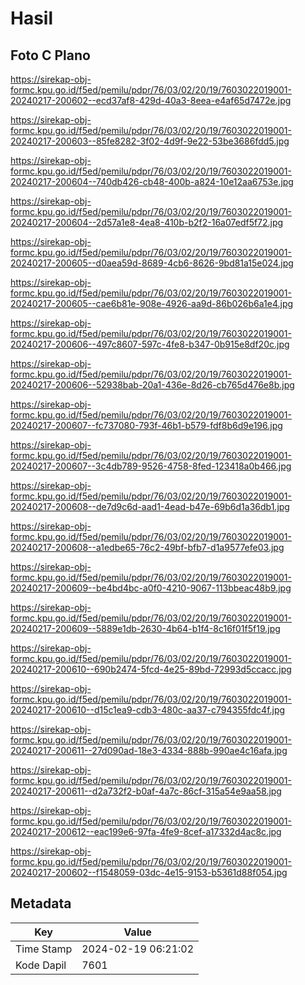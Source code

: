 # Hasil

## Foto C Plano

https://sirekap-obj-formc.kpu.go.id/f5ed/pemilu/pdpr/76/03/02/20/19/7603022019001-20240217-200602--ecd37af8-429d-40a3-8eea-e4af65d7472e.jpg

https://sirekap-obj-formc.kpu.go.id/f5ed/pemilu/pdpr/76/03/02/20/19/7603022019001-20240217-200603--85fe8282-3f02-4d9f-9e22-53be3686fdd5.jpg

https://sirekap-obj-formc.kpu.go.id/f5ed/pemilu/pdpr/76/03/02/20/19/7603022019001-20240217-200604--740db426-cb48-400b-a824-10e12aa6753e.jpg

https://sirekap-obj-formc.kpu.go.id/f5ed/pemilu/pdpr/76/03/02/20/19/7603022019001-20240217-200604--2d57a1e8-4ea8-410b-b2f2-16a07edf5f72.jpg

https://sirekap-obj-formc.kpu.go.id/f5ed/pemilu/pdpr/76/03/02/20/19/7603022019001-20240217-200605--d0aea59d-8689-4cb6-8626-9bd81a15e024.jpg

https://sirekap-obj-formc.kpu.go.id/f5ed/pemilu/pdpr/76/03/02/20/19/7603022019001-20240217-200605--cae6b81e-908e-4926-aa9d-86b026b6a1e4.jpg

https://sirekap-obj-formc.kpu.go.id/f5ed/pemilu/pdpr/76/03/02/20/19/7603022019001-20240217-200606--497c8607-597c-4fe8-b347-0b915e8df20c.jpg

https://sirekap-obj-formc.kpu.go.id/f5ed/pemilu/pdpr/76/03/02/20/19/7603022019001-20240217-200606--52938bab-20a1-436e-8d26-cb765d476e8b.jpg

https://sirekap-obj-formc.kpu.go.id/f5ed/pemilu/pdpr/76/03/02/20/19/7603022019001-20240217-200607--fc737080-793f-46b1-b579-fdf8b6d9e196.jpg

https://sirekap-obj-formc.kpu.go.id/f5ed/pemilu/pdpr/76/03/02/20/19/7603022019001-20240217-200607--3c4db789-9526-4758-8fed-123418a0b466.jpg

https://sirekap-obj-formc.kpu.go.id/f5ed/pemilu/pdpr/76/03/02/20/19/7603022019001-20240217-200608--de7d9c6d-aad1-4ead-b47e-69b6d1a36db1.jpg

https://sirekap-obj-formc.kpu.go.id/f5ed/pemilu/pdpr/76/03/02/20/19/7603022019001-20240217-200608--a1edbe65-76c2-49bf-bfb7-d1a9577efe03.jpg

https://sirekap-obj-formc.kpu.go.id/f5ed/pemilu/pdpr/76/03/02/20/19/7603022019001-20240217-200609--be4bd4bc-a0f0-4210-9067-113bbeac48b9.jpg

https://sirekap-obj-formc.kpu.go.id/f5ed/pemilu/pdpr/76/03/02/20/19/7603022019001-20240217-200609--5889e1db-2630-4b64-b1f4-8c16f01f5f19.jpg

https://sirekap-obj-formc.kpu.go.id/f5ed/pemilu/pdpr/76/03/02/20/19/7603022019001-20240217-200610--690b2474-5fcd-4e25-89bd-72993d5ccacc.jpg

https://sirekap-obj-formc.kpu.go.id/f5ed/pemilu/pdpr/76/03/02/20/19/7603022019001-20240217-200610--d15c1ea9-cdb3-480c-aa37-c794355fdc4f.jpg

https://sirekap-obj-formc.kpu.go.id/f5ed/pemilu/pdpr/76/03/02/20/19/7603022019001-20240217-200611--27d090ad-18e3-4334-888b-990ae4c16afa.jpg

https://sirekap-obj-formc.kpu.go.id/f5ed/pemilu/pdpr/76/03/02/20/19/7603022019001-20240217-200611--d2a732f2-b0af-4a7c-86cf-315a54e9aa58.jpg

https://sirekap-obj-formc.kpu.go.id/f5ed/pemilu/pdpr/76/03/02/20/19/7603022019001-20240217-200612--eac199e6-97fa-4fe9-8cef-a17332d4ac8c.jpg

https://sirekap-obj-formc.kpu.go.id/f5ed/pemilu/pdpr/76/03/02/20/19/7603022019001-20240217-200602--f1548059-03dc-4e15-9153-b5361d88f054.jpg


## Metadata

| Key        | Value               |
| ---------- | ------------------- |
| Time Stamp | 2024-02-19 06:21:02 |
| Kode Dapil | 7601                |



